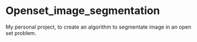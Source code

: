 # Openset_image_segmentation
My personal project, to create an algorithm to segmentate image in an open set problem.
